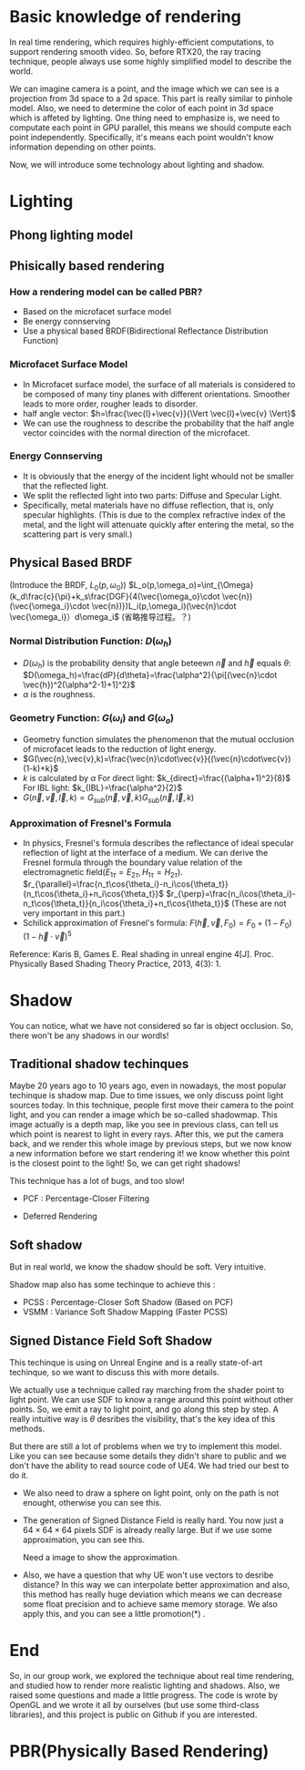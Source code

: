 # Basic knowledge of rendering

In real time rendering, which requires highly-efficient computations, to support rendering smooth video. So, before RTX20, the ray tracing technique, people always use some highly simplified model to describe the world. 

We can imagine camera is a point, and the image which we can see is a projection from 3d space to a 2d space. This part is really similar to pinhole model. Also, we need to determine the color of each point in 3d space which is affeted by lighting. One thing need to emphasize is, we need to computate each point in GPU parallel, this means we should compute each point independently. Specifically, it's means each point wouldn't know information depending on other points.

Now, we will introduce some technology about lighting and shadow.

# Lighting

## Phong lighting model

## Phisically based rendering

### How a rendering model can be called PBR?

* Based on the microfacet surface model
* Be energy connserving
* Use a physical based BRDF(Bidirectional Reflectance Distribution Function)

### Microfacet Surface Model

* In Microfacet surface model, the surface of all materials is considered to be composed of many tiny planes with different orientations. Smoother leads to more order, rougher leads to disorder.
* half angle vector: $h=\frac{\vec{l}+\vec{v}}{\Vert \vec{l}+\vec{v} \Vert}$
* We can use the roughness to describe the probability that the half angle vector coincides with the normal direction of the microfacet. 

### Energy Connserving

* It is obviously that the energy of the incident light whould not be smaller that the reflected light.
* We split the reflected light into two parts: Diffuse and Specular Light.
* Specifically, metal materials have no diffuse reflection, that is, only specular highlights. (This is due to the complex refractive index of the metal, and the light will attenuate quickly after entering the metal, so the scattering part is very small.)

## Physical Based BRDF

(Introduce the BRDF, $L_0(p,\omega_0)$)
$L_o(p,\omega_o)=\int_{\Omega}(k_d\frac{c}{\pi}+k_s\frac{DGF}{4(\vec{\omega_o}\cdot \vec{n})(\vec{\omega_i}\cdot \vec{n})})L_i(p,\omega_i)(\vec{n}\cdot \vec{\omega_i}）d\omega_i$
(省略推导过程。？)

### Normal Distribution Function: $D(\omega_h)$

* $D(\omega_h)$ is the probability density that angle beteewn $\vec{n}$ and $\vec{h}$ equals $\theta$: $D(\omega_h)=\frac{dP}{d\theta}=\frac{\alpha^2}{\pi[(\vec{n}\cdot \vec{h})^2(\alpha^2-1)+1]^2}$
* $\alpha$ is the roughness.

### Geometry Function: $G(\omega_i)$ and $G(\omega_o)$ 

* Geometry function simulates the phenomenon that the mutual occlusion of microfacet leads to the reduction of light energy.
* $G(\vec{n},\vec{v},k)=\frac{\vec{n}\cdot\vec{v}}{(\vec{n}\cdot\vec{v})(1-k)+k}$
* $k$ is calculated by $\alpha$
    For direct light: $k_{direct}=\frac{(\alpha+1)^2}{8}$
    For IBL light: $k_{IBL}=\frac{\alpha^2}{2}$
* $G(\vec{n},\vec{v},\vec{l},k)=G_{sub}(\vec{n},\vec{v},k)G_{sub}(\vec{n},\vec{l},k)$

### Approximation of Fresnel's Formula

* In physics, Fresnel's formula describes the reflectance of ideal specular reflection of light at the interface of a medium.
    We can derive the Fresnel formula through the boundary value relation of the electromagnetic field($E_{1\tau}=E_{2\tau},H_{1\tau}=H_{2\tau}$).
    $r_{\parallel}=\frac{n_t\cos{\theta_i}-n_i\cos{\theta_t}}{n_t\cos{\theta_i}+n_i\cos{\theta_t}}$
    $r_{\perp}=\frac{n_i\cos{\theta_i}-n_t\cos{\theta_t}}{n_i\cos{\theta_i}+n_t\cos{\theta_t}}$
    (These are not very important in this part.)
* Schilick approximation of Fresnel's formula:
    $F(\vec{h},\vec{v},F_0)=F_0+(1-F_0)(1-\vec{h}\cdot \vec{v})^5$

Reference: Karis B, Games E. Real shading in unreal engine 4[J]. Proc. Physically Based Shading Theory Practice, 2013, 4(3): 1.

# Shadow

You can notice, what we have not considered so far is object occlusion. So, there won't be any shadows in our wordls!

## Traditional shadow techinques

Maybe 20 years ago to 10 years ago, even in nowadays, the most popular techinque is shadow map. Due to time issues, we only discuss point light sources today. In this technique, people first move their camera to the point light, and you can render a image which be so-called shadowmap. This image actually is a depth map, like you see in previous class, can tell us which point is nearest to light in every rays. After this, we put the camera back, and we render this whole image by previous steps, but we now know a new information before we start rendering it! we know whether this point is the closest point to the light! So, we can get right shadows!

This technique has a lot of bugs, and too slow! 

* PCF : Percentage-Closer Filtering

* Deferred Rendering

## Soft shadow

But in real world, we know the shadow should be soft. Very intuitive. 

Shadow map also has some techinque to achieve this :

* PCSS : Percentage-Closer Soft Shadow (Based on PCF)
* VSMM : Variance Soft Shadow Mapping (Faster PCSS)

## Signed Distance Field Soft Shadow

This techinque is using on Unreal Engine and is a really state-of-art techinque, so we want to discuss this with more details. 

We actually use a technique called ray marching from the shader point to light point. We can use SDF to know a range around this point without other points. So, we emit a ray to light point, and go along this step by step. A really intuitive way is $\theta$ desribes the visibility, that's the key idea of this methods.

But there are still a lot of problems when we try to implement this model. Like you can see because some details they didn't share to public and we don't have the ability to read source code of UE4. We had tried our best to do it.

* We also need to draw a sphere on light point, only on the path is not enought, otherwise you can see this.

* The generation of Signed Distance Field is really hard. You now just a $64\times 64 \times 64$ pixels SDF is already really large. But if we use some approximation, you can see this.

    Need a image to show the approximation.

* Also, we have a question that why UE won't use vectors to desribe distance? In this way we can interpolate better approximation and also, this method has really huge deviation which means we can decrease some float precision and to achieve same memory storage. We also apply this, and you can see a little promotion(*) .

# End

So, in our group work, we explored the technique about real time rendering, and studied how to render more realistic lighting and shadows. Also, we raised some questions and made a little progress. The code is wrote by OpenGL and we wrote it all by ourselves (but use some third-class libraries), and this project is public on Github if you are interested.

# PBR(Physically Based Rendering)
